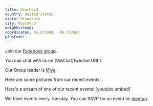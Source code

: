 ```yaml
---
title: Moorhead
country: United States
state: Minnesota
city: Moorhead
neighborhood: 
coordinates: 46.873908, -96.753867
plusCode:
---
```

Join our [Facebook group](https://www.facebook.com/groups/free.code.camp.moorhead.nd).

You can chat with us on [WeChat](wechat URL).

Our Group leader is [Miya](freecodecamp.org/miya)

Here are some pictures from our recent events:
![]().

Here's a stream of one of our recent events:
[youtube embed]

We have events every Tuesday. You can RSVP for an event on [meetup](meetupurl).
